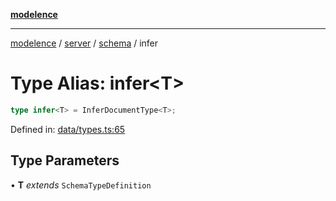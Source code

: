 [**modelence**](/docs/api-reference/README.md)

***

[modelence](/docs/api-reference/README.md) / [server](/docs/api-reference/server/README.md) / [schema](/docs/api-reference/server/namespaces/schema/README.md) / infer

# Type Alias: infer\<T\>

```ts
type infer<T> = InferDocumentType<T>;
```

Defined in: [data/types.ts:65](https://github.com/modelence/modelence/blob/main/data/types.ts#L65)

## Type Parameters

• **T** *extends* `SchemaTypeDefinition`
